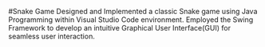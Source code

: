 #Snake Game
Designed and Implemented a classic Snake game using Java Programming within Visual Studio Code environment.
Employed the Swing Framework to develop an intuitive Graphical User Interface(GUI) for seamless user interaction.
